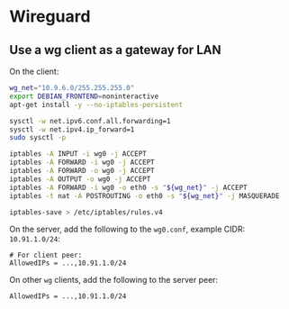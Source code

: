 # Wireguard

## Use a wg client as a gateway for LAN

On the client:

```bash
wg_net="10.9.6.0/255.255.255.0"
export DEBIAN_FRONTEND=noninteractive
apt-get install -y --no-iptables-persistent

sysctl -w net.ipv6.conf.all.forwarding=1
sysctl -w net.ipv4.ip_forward=1
sudo sysctl -p

iptables -A INPUT -i wg0 -j ACCEPT
iptables -A FORWARD -i wg0 -j ACCEPT
iptables -A FORWARD -o wg0 -j ACCEPT
iptables -A OUTPUT -o wg0 -j ACCEPT
iptables -A FORWARD -i wg0 -o eth0 -s "${wg_net}" -j ACCEPT
iptables -t nat -A POSTROUTING -o eth0 -s "${wg_net}" -j MASQUERADE

iptables-save > /etc/iptables/rules.v4
```

On the server, add the following to the `wg0.conf`, example CIDR: `10.91.1.0/24`:

```text
# For client peer:
AllowedIPs = ...,10.91.1.0/24
```

On other `wg` clients, add the following to the server peer:

```text
AllowedIPs = ...,10.91.1.0/24
```

